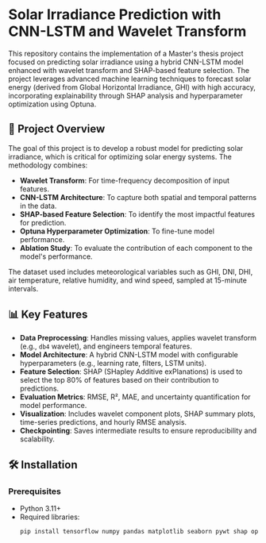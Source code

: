# Solar Irradiance Prediction with CNN-LSTM and Wavelet Transform

This repository contains the implementation of a Master's thesis project focused on predicting solar irradiance using a hybrid CNN-LSTM model enhanced with wavelet transform and SHAP-based feature selection. The project leverages advanced machine learning techniques to forecast solar energy (derived from Global Horizontal Irradiance, GHI) with high accuracy, incorporating explainability through SHAP analysis and hyperparameter optimization using Optuna.

## 📑 Project Overview

The goal of this project is to develop a robust model for predicting solar irradiance, which is critical for optimizing solar energy systems. The methodology combines:
- **Wavelet Transform**: For time-frequency decomposition of input features.
- **CNN-LSTM Architecture**: To capture both spatial and temporal patterns in the data.
- **SHAP-based Feature Selection**: To identify the most impactful features for prediction.
- **Optuna Hyperparameter Optimization**: To fine-tune model performance.
- **Ablation Study**: To evaluate the contribution of each component to the model's performance.

The dataset used includes meteorological variables such as GHI, DNI, DHI, air temperature, relative humidity, and wind speed, sampled at 15-minute intervals.

## 📊 Key Features

- **Data Preprocessing**: Handles missing values, applies wavelet transform (e.g., `db4` wavelet), and engineers temporal features.
- **Model Architecture**: A hybrid CNN-LSTM model with configurable hyperparameters (e.g., learning rate, filters, LSTM units).
- **Feature Selection**: SHAP (SHapley Additive exPlanations) is used to select the top 80% of features based on their contribution to predictions.
- **Evaluation Metrics**: RMSE, R², MAE, and uncertainty quantification for model performance.
- **Visualization**: Includes wavelet component plots, SHAP summary plots, time-series predictions, and hourly RMSE analysis.
- **Checkpointing**: Saves intermediate results to ensure reproducibility and scalability.

## 🛠️ Installation

### Prerequisites
- Python 3.11+
- Required libraries:
  ```bash
  pip install tensorflow numpy pandas matplotlib seaborn pywt shap optuna scikit-learn scipy
